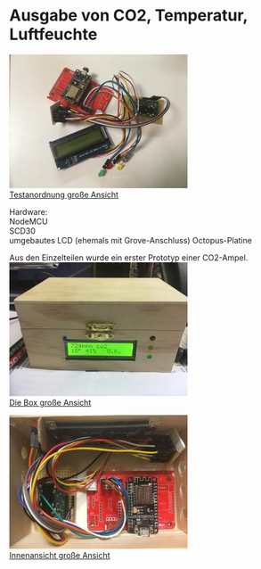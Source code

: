# Ausgabe von CO2, Temperatur, Luftfeuchte


![Testanordnung](assets/01_Einzelteile_320.jpg)  
[Testanordnung große Ansicht](assets/01_Einzelteile.jpg)  


Hardware:  
NodeMCU  
SCD30  
umgebautes LCD (ehemals mit Grove-Anschluss)
Octopus-Platine


Aus den Einzelteilen wurde ein erster Prototyp einer CO2-Ampel.  
![Die Box](assets/02_Box_320.jpg)  
[Die Box große Ansicht](assets/02_Box.jpg)  

![Innenansicht](assets/03_Innenansicht_320.jpg)  
[Innenansicht große Ansicht](assets/03_Innenansicht.jpg)  

